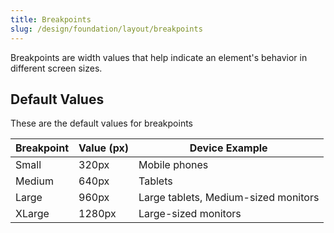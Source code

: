 ```yaml
---
title: Breakpoints
slug: /design/foundation/layout/breakpoints
---
```

Breakpoints are width values that help indicate an element's behavior in different screen sizes.

## Default Values
These are the default values for breakpoints

| Breakpoint | Value (px) | Device Example                       |
|------------|------------|--------------------------------------|
| Small      | 320px      | Mobile phones                        |
| Medium     | 640px      | Tablets                              |
| Large      | 960px      | Large tablets, Medium-sized monitors |
| XLarge     | 1280px     | Large-sized monitors                 |